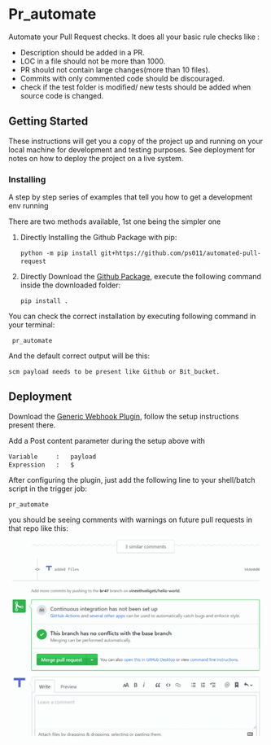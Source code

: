 # Pr_automate

Automate your Pull Request checks.
It does all your basic rule checks like :

- Description should be added in a PR.
- LOC in a file should not be more than 1000.
- PR should not contain large changes(more than 10 files).
- Commits with only commented code should be discouraged.
- check if the test folder is modified/ new tests should be added when source code is changed.

## Getting Started

These instructions will get you a copy of the project up and running on your local machine for development and testing purposes. See deployment for notes on how to deploy the project on a live system.

### Installing

A step by step series of examples that tell you how to get a development env running

There are two methods available, 1st one being the simpler one

1. Directly Installing the Github Package with pip:

    ```shell
    python -m pip install git+https://github.com/ps011/automated-pull-request
    ```
2. Directly Download the [Github Package](https://github.com/ps011/automated-pull-request), execute the following command inside the downloaded folder:

    ```shell
    pip install .
    ```

You can check the correct installation by executing following command in your terminal:

	 pr_automate

And the default correct output will be this:

```
scm payload needs to be present like Github or Bit_bucket.
```

## Deployment

Download the [Generic Webhook Plugin](https://plugins.jenkins.io/generic-webhook-trigger/), follow the setup instructions present there.

Add a Post content parameter during the setup above with

```
Variable     :   payload
Expression   :   $
```

After configuring the plugin, just add the following line to your shell/batch script in the trigger job:

```
pr_automate
```

you should be seeing comments with warnings on future pull requests in that repo like this:


![gif](./github_2_edited.gif?raw=true)


